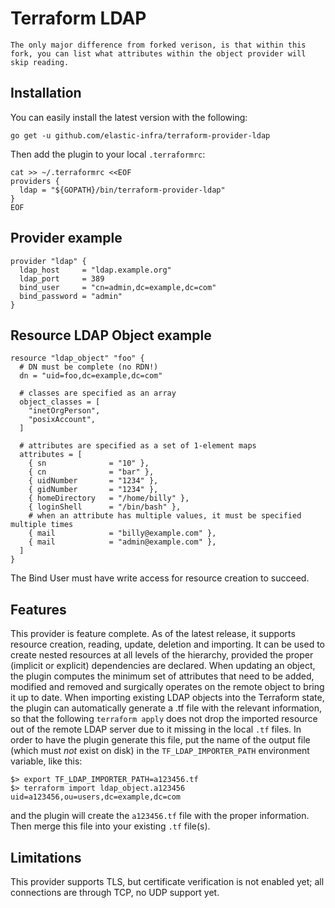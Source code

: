 # Terraform LDAP 
```text
The only major difference from forked verison, is that within this fork, you can list what attributes within the object provider will skip reading.
```
## Installation

You can easily install the latest version with the following:

```shell
go get -u github.com/elastic-infra/terraform-provider-ldap
```

Then add the plugin to your local `.terraformrc`:

```shell
cat >> ~/.terraformrc <<EOF
providers {
  ldap = "${GOPATH}/bin/terraform-provider-ldap"
}
EOF
```

## Provider example

```hcl
provider "ldap" {
  ldap_host     = "ldap.example.org"
  ldap_port     = 389
  bind_user     = "cn=admin,dc=example,dc=com"
  bind_password = "admin"
}
```

## Resource LDAP Object example

```hcl
resource "ldap_object" "foo" {
  # DN must be complete (no RDN!)
  dn = "uid=foo,dc=example,dc=com"

  # classes are specified as an array
  object_classes = [
    "inetOrgPerson",
    "posixAccount",
  ]

  # attributes are specified as a set of 1-element maps
  attributes = [
    { sn              = "10" },
    { cn              = "bar" },
    { uidNumber       = "1234" },
    { gidNumber       = "1234" },
    { homeDirectory   = "/home/billy" },
    { loginShell      = "/bin/bash" },
    # when an attribute has multiple values, it must be specified multiple times
    { mail            = "billy@example.com" },
    { mail            = "admin@example.com" },
  ]
}
```

The Bind User must have write access for resource creation to succeed.

## Features

This provider is feature complete.
As of the latest release, it supports resource creation, reading, update, deletion
and importing.
It can be used to create nested resources at all levels of the hierarchy, 
provided the proper (implicit or explicit) dependencies are declared.
When updating an object, the plugin computes the minimum set of attributes that 
need to be added, modified and removed and surgically operates on the remote 
object to bring it up to date.
When importing existing LDAP objects into the Terraform state, the plugin can
automatically generate a .tf file with the relevant information, so that the 
following ```terraform apply``` does not drop the imported resource out of the
remote LDAP server due to it missing in the local ```.tf``` files.
In order to have the plugin generate this file, put the name of the output file
(which must *not* exist on disk) in the ```TF_LDAP_IMPORTER_PATH``` environment 
variable, like this:
```shell
$> export TF_LDAP_IMPORTER_PATH=a123456.tf 
$> terraform import ldap_object.a123456 uid=a123456,ou=users,dc=example,dc=com
```
and the plugin will create the ```a123456.tf``` file with the proper information.
Then merge this file into your existing ```.tf``` file(s).

## Limitations

This provider supports TLS, but certificate verification is not enabled yet; all
connections are through TCP, no UDP support yet.
